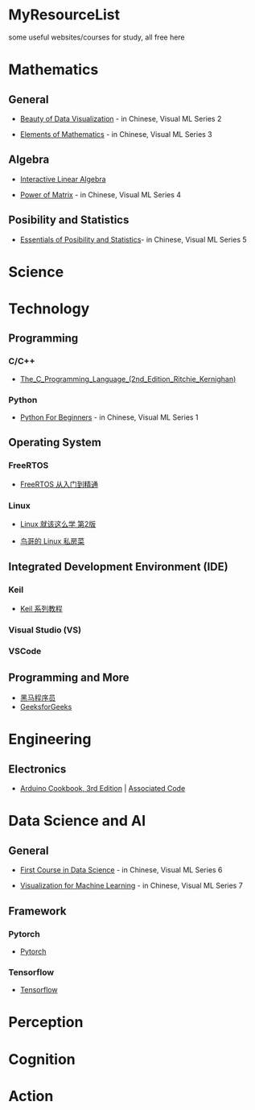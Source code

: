 # MyResourceList
some useful websites/courses for study, all free here

# Mathematics
## General
- [Beauty of Data Visualization](https://github.com/Visualize-ML/Book2_Beauty-of-Data-Visualization) - in Chinese, Visual ML Series 2

- [Elements of Mathematics](https://github.com/Visualize-ML/Book3_Elements-of-Mathematics) - in Chinese, Visual ML Series 3

## Algebra
- [Interactive Linear Algebra](https://textbooks.math.gatech.edu/ila/)

- [Power of Matrix](https://github.com/Visualize-ML/Book4_Power-of-Matrix) - in Chinese, Visual ML Series 4

## Posibility and Statistics
- [Essentials of Posibility and Statistics](https://github.com/Visualize-ML/Book5_Essentials-of-Probability-and-Statistics)- in Chinese, Visual ML Series 5



# Science

# Technology
## Programming
### C/C++
- [The_C_Programming_Language_(2nd_Edition_Ritchie_Kernighan)](https://kremlin.cc/k&r.pdf)

### Python
- [Python For Beginners](https://github.com/Visualize-ML/Book1_Python-For-Beginners) - in Chinese, Visual ML Series 1

## Operating System
### FreeRTOS
- [FreeRTOS 从入门到精通](https://zhuanlan.zhihu.com/p/443458699) 

### Linux
- [Linux 就该这么学 第2版](https://www.linuxprobe.com/basic-learning-00.html)

- [鸟哥的 Linux 私房菜](http://cn.linux.vbird.org/linux_basic/linux_basic.php)


## Integrated Development Environment (IDE)
### Keil
- [Keil 系列教程](https://zhuanlan.zhihu.com/p/57700360)


### Visual Studio (VS)

### VSCode

## Programming and More
- [黑马程序员](https://book.itheima.net/learnline/223)
- [GeeksforGeeks](https://www.geeksforgeeks.org/)

# Engineering
## Electronics
- [Arduino Cookbook, 3rd Edition](https://learning.oreilly.com/api/v1/continue/9781491903513/) | [Associated Code](https://github.com/bjepson/Arduino-Cookbook-3ed-INO)


# Data Science and AI
## General
- [First Course in Data Science](https://github.com/Visualize-ML/Book6_First-Course-in-Data-Science) - in Chinese, Visual ML Series 6

- [Visualization for Machine Learning](https://github.com/Visualize-ML/Book7_Visualizations-for-Machine-Learning) - in Chinese, Visual ML Series 7

## Framework
### Pytorch
- [Pytorch](https://pytorch.org/)

### Tensorflow
- [Tensorflow](https://www.tensorflow.org/)

# Perception

# Cognition

# Action

